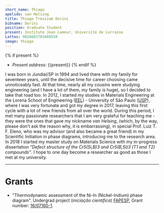 ```yaml
---
short_name: Thiago
apelido: van Helsing
title: Thiago Trevizam Dorini
bibname: Dorini
position: Graduate Student
present: Institute Jean Lamour, Université de Lorraine
Lattes: 9026683781660550
image: thiago
---
```


{% if present %}
- *Present address:* {{present}}
{% endif %}

I was born in Jundiaí/SP in 1994 and lived there with my family for seventeen years, until the decisive time for career choosing came unnoticeably fast. At that time, nearly all my cousins were studying engineering (and I have a lot of them, my family is huge), so I decided to take that road too. In 2012, I started my studies in Materials Engineering at the Lorena School of Engineering ([EEL]) -  University of São Paulo ([USP]), where I was very fortunate and got my degree in 2017, leaving this first cycle with a lot of new friends from all over the world. During this period, I met many passionate researchers that I am very grateful for teaching me - they were the ones that gave my nickname *van Helsing*, (which, by the way, please don't ask the reason why, it is embarrassing), in special Prof. Luiz T. F. Eleno, who was my advisor (and also became a great friend) in my Scientific Initiation in phase diagrams, introducing me to the research area.  In 2018 I started my master study on Materials Science with my in-progress dissertation *“Defect structure of the Cr5(Si,B)3 and Cr5(B,Si)3 (T1 and T2) compounds”*. I hope to one day become a researcher as good as those I met at my university.

---
# Grants

- "Thermodynamic assessment of the Ni-In (Nickel-Indium) phase diagram". Undergrad project (*iniciação científica*) [FAPESP], Grant number:	[16/07160-1].

[16/07160-1]: https://bv.fapesp.br/en/bolsas/164969
[USP]: https://www5.usp.br/
[EEL]: https://site.eel.usp.br/
[Demar]: http://www.demar.eel.usp.br
[FAPESP]: http://www.fapesp.br/en/
